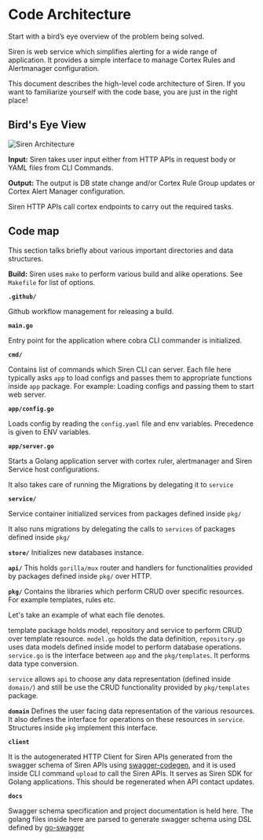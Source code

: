 # Code Architecture

Start with a bird’s eye overview of the problem being solved.

Siren is web service which simplifies alerting for a wide range of application. It provides a simple interface to manage
Cortex Rules and Alertmanager configuration.

This document describes the high-level code architecture of Siren. If you want to familiarize yourself with the code
base, you are just in the right place!

## Bird's Eye View

![Siren Architecture](/img/siren.jpg)

**Input:** Siren takes user input either from HTTP APIs in request body or YAML files from CLI Commands.

**Output:** The output is DB state change and/or Cortex Rule Group updates or Cortex Alert Manager configuration.

Siren HTTP APIs call cortex endpoints to carry out the required tasks.

## Code map

This section talks briefly about various important directories and data structures.

**Build:** Siren uses `make` to perform various build and alike operations. See `Makefile` for list of options.

**`.github/`**

Github workflow management for releasing a build.

**`main.go`**

Entry point for the application where cobra CLI commander is initialized.

**`cmd/`**

Contains list of commands which Siren CLI can server. Each file here typically asks `app` to load configs and passes
them to appropriate functions inside `app` package. For example: Loading configs and passing them to start web server.

**`app/config.go`**

Loads config by reading the `config.yaml` file and env variables. Precedence is given to ENV variables.

**`app/server.go`**

Starts a Golang application server with cortex ruler, alertmanager and Siren Service host configurations.

It also takes care of running the Migrations by delegating it to `service`

**`service/`**

Service container initialized services from packages defined inside `pkg/`

It also runs migrations by delegating the calls to `services` of packages defined inside `pkg/`

**`store/`**
Initializes new databases instance.

**`api/`**
This holds `gorilla/mux` router and handlers for functionalities provided by packages defined inside `pkg/` over HTTP.

**`pkg/`**
Contains the libraries which perform CRUD over specific resources. For example templates, rules etc.

Let's take an example of what each file denotes.

template package holds model, repository and service to perform CRUD over template resource.
`model.go` holds the data definition, `repository.go` uses data models defined inside model to perform database
operations. `service.go` is the interface between `app` and the `pkg/templates`. It performs data type conversion.

`service` allows `api` to choose any data representation (defined inside `domain/`) and still be use the CRUD
functionality provided by `pkg/templates` package.

**`domain`**
Defines the user facing data representation of the various resources. It also defines the interface for operations on
these resources in `service`. Structures inside `pkg` implement this interface.

**`client`**

It is the autogenerated HTTP Client for Siren APIs generated from the swagger schema of Siren APIs
using [swagger-codegen](https://github.com/swagger-api/swagger-codegen), and it is used inside CLI command `upload` to
call the Siren APIs. It serves as Siren SDK for Golang applications. This should be regenerated when API contact
updates.

**`docs`**

Swagger schema specification and project documentation is held here. The golang files inside here are parsed to generate
swagger schema using DSL defined by [go-swagger](https://goswagger.io/use/spec/meta.html)

